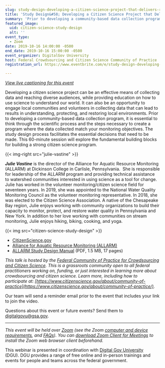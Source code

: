```yaml
---
slug: study-design-developing-a-citizen-science-project-that-delivers-results
title: 'Study Design&#58; Developing a Citizen Science Project that Delivers Results'
summary: 'Prior to developing a community-based data collection program, it is essential to think through the scientific process and the steps necessary to create a program where the data collected match your monitoring objectives and data use goals&#46;'
featured_image:
  uid: citizen-science-study-design
  alt: ''
event_type:
  - Zoom
date: 2019-10-16 14:00:00 -0500
end_date: 2019-10-16 15:00:00 -0500
event_organizer: DigitalGov University
host: Federal Crowdsourcing and Citizen Science Community of Practice
registration_url: https://www.eventbrite.com/e/study-design-developing-a-citizen-science-project-that-delivers-results-registration-72182944129

---
```


_[View live captioning for this event](https://www.captionedtext.com/client/event.aspx?EventID=4163860&CustomerID=321)_

Developing a citizen science project can be an effective means of collecting data and reaching diverse audiences, while providing education on how to use science to understand our world. It can also be an opportunity to engage local communities and volunteers in collecting data that can lead to results in understanding, protecting, and restoring local environments. Prior to developing a community-based data collection program, it is essential to think through the scientific process and the steps necessary to create a program where the data collected match your monitoring objectives. The study design process facilitates the essential decisions that need to be made. This 60-minute session will explore the fundamental building blocks for building a strong citizen science program.

{{< img-right src="julie-vastine" >}}

***Julie Vastine*** is the director of the Alliance for Aquatic Resource Monitoring (ALLARM) at Dickinson College in Carlisle, Pennsylvania.  She is responsible for leadership of the ALLARM program and providing technical assistance to watershed communities interested in using science as a tool for change.  Julie has worked in the volunteer monitoring/citizen science field for seventeen years. In 2019, she was appointed to the National Water Quality Monitoring Council as the volunteer monitoring representative. In 2018, she was elected to the Citizen Science Association. A native of the Chesapeake Bay region, Julie enjoys working with community organizations to build their capacity to monitor, protect, and restore water quality in Pennsylvania and New York. In addition to her love working with communities on stream monitoring, Julie enjoys hiking, biking, cooking, and yoga.

{{< img src="citizen-science-study-design" >}}

- [CitizenScience.gov](https://www.citizenscience.gov/)
- [Alliance for Aquatic Resource Monitoring (ALLARM)](https://www.dickinson.edu/allarm)
- [ALLARM Study Design Manual](https://www.dickinson.edu/download/downloads/id/7016/study_design_manual_2017.pdf) (PDF, 1.5 MB, 17 pages)

_This talk is hosted by the [Federal Community of Practice for Crowdsourcing and Citizen Science](https://digital.gov/communities/crowdsourcing-and-citizen-science/). This is a grassroots community open to all federal practitioners working on, funding, or just interested in learning more about crowdsourcing and citizen science. Learn more, including how to participate at: [https://www.citizenscience.gov/about/community-of-practice](https://www.citizenscience.gov/about/community-of-practice/)._

Our team will send a reminder email prior to the event that includes your link to join the video. 

Questions about this event or future events? Send them to [digitalgovu@gsa.gov](mailto:digitalgovu@gsa.gov). 

---

_This event will be held over [Zoom](https://www.zoom.us/) (see the Zoom [computer and device requirements](https://support.zoom.us/hc/en-us/articles/201362023-System-Requirements-for-PC-Mac-and-Linux), and [FAQs](https://support.zoom.us/hc/en-us/sections/200277708-Frequently-Asked-Questions)). You can [download Zoom Client for Meetings](https://zoom.us/download#client_4meeting) to install the Zoom web browser client beforehand._

This webinar is presented in coordination with [Digital Gov University](https://digital.gov/digitalgov-university/) (DGU). DGU provides a range of free online and in-person trainings and events for people and teams across the federal government.
